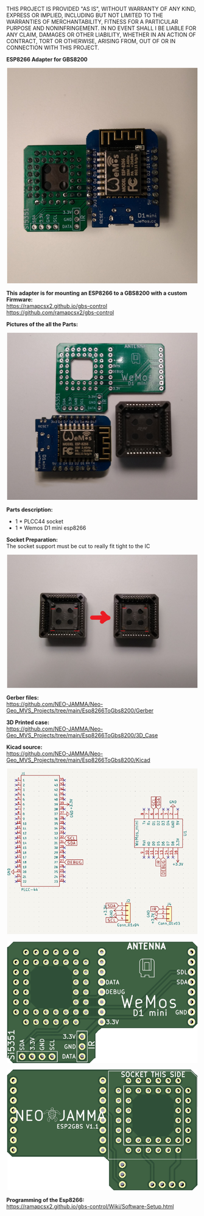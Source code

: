 THIS PROJECT IS PROVIDED "AS IS", WITHOUT WARRANTY OF ANY KIND, EXPRESS OR IMPLIED, INCLUDING BUT NOT LIMITED TO THE WARRANTIES OF MERCHANTABILITY, FITNESS FOR A PARTICULAR PURPOSE AND NONINFRINGEMENT. IN NO EVENT SHALL I BE LIABLE FOR ANY CLAIM, DAMAGES OR OTHER LIABILITY, WHETHER IN AN ACTION OF CONTRACT, TORT OR OTHERWISE, ARISING FROM, OUT OF OR IN CONNECTION WITH THIS PROJECT.

<b>ESP8266 Adapter for GBS8200</b>
<p align="center">
  <img  src="Pictures/Assembled.jpg" width="500" />
</p>

<b>This adapter is for mounting an ESP8266 to a GBS8200 with a custom Firmware:</b><br>
https://ramapcsx2.github.io/gbs-control<br>
https://github.com/ramapcsx2/gbs-control

<b>Pictures of the all the Parts:</b><br>
<p align="center">
  <img  src="Pictures/Parts.jpg" width="500" />
</p>

<b>Parts description:</b>
- 1 * PLCC44 socket
- 1 * Wemos D1 mini esp8266

<b>Socket Preparation:</b><br>
The socket support must be cut to really fit tight to the IC
<p align="center">
  <img  src="Pictures/Socket_Cut.jpg" width="500" />
</p>

<b>Gerber files:</b><br>
https://github.com/NEO-JAMMA/Neo-Geo_MVS_Projects/tree/main/Esp8266ToGbs8200/Gerber

<b>3D Printed case:</b><br>
https://github.com/NEO-JAMMA/Neo-Geo_MVS_Projects/tree/main/Esp8266ToGbs8200/3D_Case

<b>Kicad source:</b><br>
https://github.com/NEO-JAMMA/Neo-Geo_MVS_Projects/tree/main/Esp8266ToGbs8200/Kicad
<p align="center">
  <img  src="Pictures/Schema.png" width="500" />
</p>
<p align="center">
  <img  src="Pictures/PCB_Front.png" width="500" />
</p>
<p align="center">
  <img  src="Pictures/PCB_Back.png" width="500" />
</p>

<b>Programming of the Esp8266:</b><br>
https://ramapcsx2.github.io/gbs-control/Wiki/Software-Setup.html
